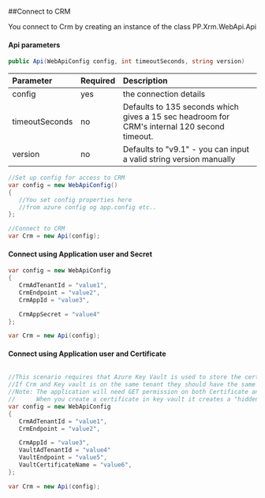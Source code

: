 ##Connect to CRM

You connect to Crm by creating an instance of the class PP.Xrm.WebApi.Api

#### Api parameters
```csharp
public Api(WebApiConfig config, int timeoutSeconds, string version)
```

| Parameter | Required | Description |
|:-|:-|:-|
|config|yes|the connection details|
|timeoutSeconds|no|Defaults to 135 seconds which gives a 15 sec headroom for CRM's internal 120 second timeout.|
|version|no|Defaults to "v9.1" - you can input a valid string version manually|


```csharp
//Set up config for access to CRM
var config = new WebApiConfig()
{
   //You set config properties here
   //from azure config og app.config etc..
};

//Connect to CRM
var Crm = new Api(config);
```



#### Connect using Application user and Secret
```csharp
var config = new WebApiConfig
{
   CrmAdTenantId = "value1",
   CrmEndpoint = "value2",
   CrmAppId = "value3",

   CrmAppSecret = "value4"
};

var Crm = new Api(config);
```



#### Connect using Application user and Certificate
```csharp

//This scenario requires that Azure Key Vault is used to store the certificate.
//If Crm and Key vault is on the same tenant they should have the same TenantId.
//Note: The application will need GET permission on both Certificate and Secrets in KEY Vault for this.
//      When you create a certificate in key vault it creates a "hidden" secret as well as the certificate.
var config = new WebApiConfig
{
   CrmAdTenantId = "value1",
   CrmEndpoint = "value2",

   CrmAppId = "value3",    
   VaultAdTenantId = "value4"
   VaultEndpoint = "value5",
   VaultCertificateName = "value6",
};

var Crm = new Api(config);
```
